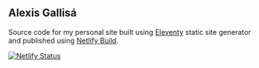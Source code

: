 ## Alexis Gallisá

Source code for my personal site built using [Eleventy](https://www.11ty.dev/)  static site generator and published using [Netlify Build](https://www.netlify.com/products/build/). 

[![Netlify Status](https://api.netlify.com/api/v1/badges/eef5bad2-bc8e-4830-b390-cbfe891cb4c6/deploy-status)](https://app.netlify.com/sites/lucid-swartz-e881da/deploys)
